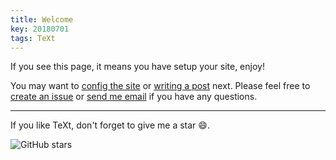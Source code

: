 ```yaml
---
title: Welcome
key: 20180701
tags: TeXt
---
```


If you see this page, it means you have setup your site, enjoy!

<!--more-->

You may want to [config the site](https://tianqi.name/jekyll-TeXt-theme/docs/en/configuration) or [writing a post](https://tianqi.name/jekyll-TeXt-theme/docs/en/writing-posts) next. Please feel free to [create an issue](https://github.com/kitian616/jekyll-TeXt-theme/issues) or [send me email](mailto:kitian616@outlook.com) if you have any questions.

---

If you like TeXt, don't forget to give me a star :smile:.

![GitHub stars](https://img.shields.io/github/stars/kitian616/jekyll-TeXt-theme.svg?style=social&label=Stars)
